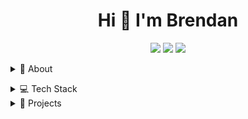 <h1 align="center">Hi 👋 I'm Brendan </h1> 

<!-- Social/Contact -->
<p align="center">
<a href="https://www.linkedin.com/in/brendan-andresen/"><img src="https://img.shields.io/badge/Brendan%20Andresen-blue?logo=linkedin"></a>
<a href="https://www.youtube.com/@octcuda7821"><img src="https://img.shields.io/badge/Octcuda-ff0000?logo=youtube&logoColor=white&labelColor=ff0000"></a>
<a href="https://gist.githubusercontent.com/BAndresen/1ca9809fef780170188122f2b23520a5/raw/47ca9955f896831b5a3f0827633d158276ce3eea/scuba-technology-public-key.asc"><img src="https://img.shields.io/badge/PGP%20Public%20Key-209c25"></a>

</p>
   
<!-- About Section -->
<details>
  <summary>🧑 About</summary>
  <p>
     <img align="right" width="200" src="https://github.com/BAndresen/BAndresen/blob/main/assets/teaching.png" alt="Brendan Andresen"/>
  </p>
<blockquote>

<p>      
In 2023, driven by a passion for technology and a desire to integrate it with my extensive diving expertise, I transitioned from my role at UBC to pursue a career in software development. I founded Scuba Technology, a company dedicated to providing innovative web development and software solutions tailored specifically for the scuba diving industry.
</p>
<p>   
My professional journey began at Canada’s Oldest Diving Club, located on the University of British Columbia (UBC) campus. Over 14 years, I managed annual budgets, increased e-commerce and in-person sales, and organized course logistics. As a PADI Scuba Diving Instructor, I certified hundreds of students and achieved the esteemed rank of PADI Course Director.
</p>
<p>   
Currently, I am focused on attracting new clients, advancing my education, and contributing to software projects that benefit the diving community.
</p>  
</blockquote>
</details>
</p>

<details>
  <summary>💻 Tech Stack</summary>

| **Category** | **Technologies** |
| - | - |
**Front end** | [![React](https://img.shields.io/static/v1?label=&message=React&color=61DAFB&logo=react&logoColor=FFFFFF)](https://reactjs.org/) ![HTML](https://img.shields.io/badge/HTML-e34e26?logo=html5&logoColor=white&labelColor=e34e26) ![Bootstrap](https://img.shields.io/badge/Bootstrap-8312fa?logo=bootstrap&logoColor=white&labelColor=8312fa)
**Core** | [![JavaScript](https://img.shields.io/static/v1?label=&message=JavaScript&color=F7DF1E&logo=javascript&logoColor=FFFFFF)](https://www.javascript.com/)  [![Python](https://img.shields.io/static/v1?label=&message=Python&color=3C78A9&logo=python&logoColor=FFFFFF)](https://www.python.org/) [![Node.js](https://img.shields.io/static/v1?label=&message=Node.js&color=339933&logo=nodedotjs&logoColor=FFFFFF)](https://nodejs.org/)
**Cloud** | ![AWS](https://img.shields.io/badge/AWS-ff9900?logo=amazon&logoColor=white&labelColor=ff9900)
**Web** | ![Django](https://img.shields.io/badge/Django-092e20?logo=Django&logoColor=white&labelColor=092e20) ![Nginx](https://img.shields.io/badge/Nginx-0e9748?logo=nginx&logoColor=white&labelColor=0e9748)
**AI** | ![Spacy](https://img.shields.io/badge/spaCy-09a3d5?logo=spacy&logoColor=white)
**Build and Release** | ![NSIS](https://img.shields.io/badge/NSIS-f0453f?logo=NSIS&logoColor=white&labelColor=f0453f) ![Github Actions](https://img.shields.io/badge/GitHub%20Actions-2088ff?logo=github%20actions&logoColor=white&labelColor=2088ff)
**Database** | ![Sqlite](https://img.shields.io/badge/SQlite-1686ce?logo=sqlite&logoColor=white&labelColor=1686ce) ![MySQL](https://img.shields.io/badge/MySQL-e48e00?logo=mysql&logoColor=white&labelColor=e48e00)
**Testing** |[![Selenium](https://img.shields.io/static/v1?label=&message=Selenium&color=43B02A&logo=selenium&logoColor=FFFFFF)](https://www.selenium.dev/)
**Editors** | ![Pycharm](https://img.shields.io/badge/PyCharm-21d789?logo=pycharm&logoColor=white&labelColor=21d789) [![VS Code](https://img.shields.io/static/v1?label=&message=VS%20Code&color=25aef2&logo=visualstudiocode&logoColor=FFFFFF)](https://code.visualstudio.com/)
**E-commerce** | ![Shopify](https://img.shields.io/badge/Shopify-96bf47?logo=shopify&logoColor=white&labelColor=96bf47)
**Content Management System** | ![Wordpres](https://img.shields.io/badge/Wordpress-21759b?logo=wordpress&logoColor=white&labelColor=21759b)
**Security Tools** | ![bitward](https://img.shields.io/badge/Bitwarden-175ddc?logo=bitwarden&logoColor=white&labelColor=175ddc)
**Hardware and Embedded Systems** | ![Raspberry Pi](https://img.shields.io/badge/Raspberry%20Pi-c02449?logo=raspberry%20pi&logoColor=white&labelColor=c02449)
**Graphic Design**  | ![GIMP](https://img.shields.io/badge/GIMP-5e5746?logo=gimp&logoColor=white&labelColor=5e5746) ![Inkscape](https://img.shields.io/badge/Inkscape-2f2f2f?logo=inkscape&logoColor=white&labelColor=2f2f2f)
  
</details>

<!-- About Section -->
<details>
  <summary>💼 Projects</summary>
   
## 1. [Toja](https://github.com/BAndresen/TOJA)
_A desktop application to track and optimize users job applications and resume._
   
**Stats**
<br>
<img src="https://img.shields.io/github/v/release/bandresen/toja">
<img src="https://img.shields.io/github/issues/bandresen/toja">
<img src="https://img.shields.io/github/downloads/bandresen/toja/total">
<img src="https://img.shields.io/github/actions/workflow/status/bandresen/toja/test.yml?label=test">

**Technologies**
<br>
[![Python](https://img.shields.io/static/v1?label=&message=Python&color=3C78A9&logo=python&logoColor=FFFFFF)](https://www.python.org/)
![NSIS](https://img.shields.io/badge/NSIS-f0453f?logo=NSIS&logoColor=white&labelColor=f0453f) ![Github Actions](https://img.shields.io/badge/GitHub%20Actions-2088ff?logo=github%20actions&logoColor=white&labelColor=2088ff)
![Static Badge](https://img.shields.io/badge/spaCy-09a3d5?logo=spacy&logoColor=white)
![Sqlite](https://img.shields.io/badge/SQlite-1686ce?logo=sqlite&logoColor=white&labelColor=1686ce)

<br>

## 2. [SeaSavvyDiver](https://seasavvydiver.com)
_A website to find current and historical prices on scuba diving products across Canada._ 
   
**Technologies**
<br>
[![Python](https://img.shields.io/static/v1?label=&message=Python&color=3C78A9&logo=python&logoColor=FFFFFF)](https://www.python.org/)
![HTML](https://img.shields.io/badge/HTML-e34e26?logo=html5&logoColor=white&labelColor=e34e26)
[![JavaScript](https://img.shields.io/static/v1?label=&message=JavaScript&color=F7DF1E&logo=javascript&logoColor=FFFFFF)](https://www.javascript.com/)
![Django](https://img.shields.io/badge/Django-092e20?logo=Django&logoColor=white&labelColor=092e20)
![Nginx](https://img.shields.io/badge/Nginx-0e9748?logo=nginx&logoColor=white&labelColor=0e9748)
![Sqlite](https://img.shields.io/badge/SQlite-1686ce?logo=sqlite&logoColor=white&labelColor=1686ce)
[![Selenium](https://img.shields.io/static/v1?label=&message=Selenium&color=43B02A&logo=selenium&logoColor=FFFFFF)](https://www.selenium.dev/)
![AWS](https://img.shields.io/badge/AWS-ff9900?logo=amazon&logoColor=white&labelColor=ff9900)


<br>

## 3. [Instructor Assistant](https://github.com/BAndresen/instructor_assistant)
_A desktop application to help PADI Scuba Instructors complete standard course paperwork efficiently._
   
**Stats**
<br>
<img src="https://img.shields.io/github/v/release/bandresen/instructor_assistant">
<img src="https://img.shields.io/github/issues/bandresen/instructor_assistant">
<img src="https://img.shields.io/github/downloads/bandresen/instructor_assistant/total">

**Technologies**
<br>
[![Python](https://img.shields.io/static/v1?label=&message=Python&color=3C78A9&logo=python&logoColor=FFFFFF)](https://www.python.org/)
![NSIS](https://img.shields.io/badge/NSIS-f0453f?logo=NSIS&logoColor=white&labelColor=f0453f)

</details>

